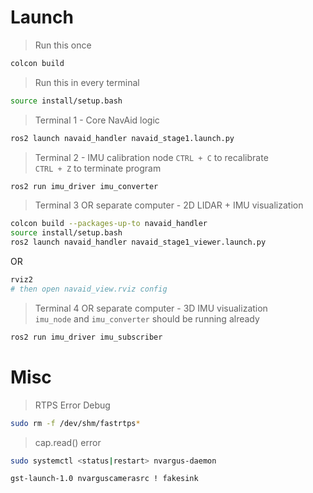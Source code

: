 # Launch

> Run this once
```bash
colcon build
```

> Run this in every terminal 
```bash
source install/setup.bash
```

> Terminal 1 - Core NavAid logic
```bash
ros2 launch navaid_handler navaid_stage1.launch.py
```

> Terminal 2 - IMU calibration node
> `CTRL + C` to recalibrate  
> `CTRL + Z` to terminate program
```bash
ros2 run imu_driver imu_converter
```

> Terminal 3 OR separate computer - 2D LIDAR + IMU visualization
```bash
colcon build --packages-up-to navaid_handler
source install/setup.bash
ros2 launch navaid_handler navaid_stage1_viewer.launch.py
```
OR
```bash
rviz2
# then open navaid_view.rviz config
```

> Terminal 4 OR separate computer - 3D IMU visualization  
> `imu_node` and `imu_converter` should be running already
```bash
ros2 run imu_driver imu_subscriber
```

# Misc

> RTPS Error Debug
```bash
sudo rm -f /dev/shm/fastrtps*
```
> cap.read() error
```bash
sudo systemctl <status|restart> nvargus-daemon

gst-launch-1.0 nvarguscamerasrc ! fakesink
```
